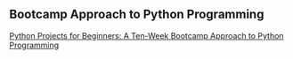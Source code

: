 
## Bootcamp Approach to Python Programming
[Python Projects  for Beginners: A Ten-Week Bootcamp Approach to Python Programming](https://github.com/shintwelv/10_weeks_python_bootcamp)

